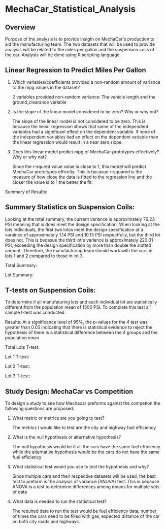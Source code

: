 # MechaCar_Statistical_Analysis

## Overview
Purpose of the analysis is to provide insigth on MechaCar's production to aid the manufacturing team. The two datasets that will be used to provide analysis will be related to the miles per gallon and the suspension coils of the car. Analysis will be done using R scripting language

## Linear Regression to Predict Miles Per Gallon
1) Which variables/coefficients provided a non-random amount of variance to the mpg    values in the dataset?

    2 variables provided non-random variance: The vehicle length and the ground_clearance variable

2) Is the slope of the linear model considered to be zero? Why or why not?

    The slope of the linear model is not considered to be zero. This is because the linear regression shows that some of the independent variables had a significant effect on the dependent variable. If none of the independent variables had an effect on the dependent variable then the linear regression would result in a near zero slope.

3) Does this linear model predict mpg of MechaCar prototypes effectively? Why or why not?

    Since the r-squred value value is close to 1, this model will predict MechaCar prototypes efficetly. This is becasue r-squared is the measure of how close the data is fitted to the regression line and the closer the value is to 1 the better the fit.

Summary of Results:


## Summary Statistics on Suspension Coils:
Looking at the total summary, the current variance is approximately 76.23 PSI meaning that is does meet the design specification. When looking at the lots individuals, the first two lotas meet the design specification at a varaince of approximately 1.14 PSI and 10.13 PSI respectfully, but the third lot does not. This is becasue the third lot's variance is approximately 220.01 PSI, exceeding the design specification by more than double the alotted amount. Therefore, the manufacturing team should work with the cars in lots 1 and 2 compared to those in lot 3.

Total Summary:


Lot Summary:


## T-tests on Suspension Coils:
To determine if all manufaturing lots and each individual lot are statistically different from the population mean of 1500 PSI. To complete this test a 1 sample t-test was conducted.

Results:
    At a significance level of 95%, the p-values for the 4 test was greater than 0.05 indicating that there is statistical evidence to reject the hypothesis of there is a statistical difference between the 4 groups and the population mean

Total Lots T-test:

Lot 1 T-test:

Lot 2 T-test:

Lot 3 T-test:


## Study Design: MechaCar vs Competition 
To design a study to see how Mechacar preforms against the competion the following questions are proposed:

1) What metric or metrics are you going to test?

    The metrics I would like to test are the city and highway fuel efficiency

2) What is the null hypothesis or alternative hypothesis?

    The null hypothesis would be if all the cars have the same fuel efficiency while the alternative hypothesis would be the cars do not have the same fuel efficiency

3) What statistical test would you use to test the hypothesis and why?

    Since multiple cars and their respective datasets will be used, the best test to preform is the analysis of variance (ANOVA) test. This is because ANOVA is a test to determine differences among means for multiple sets of data

3) What data is needed to run the statistical test?

    The required data to run the test would be fuel efficiency data, number of times the cars need to be filled with gas, expected distance of the car on both  city roads and highways.
